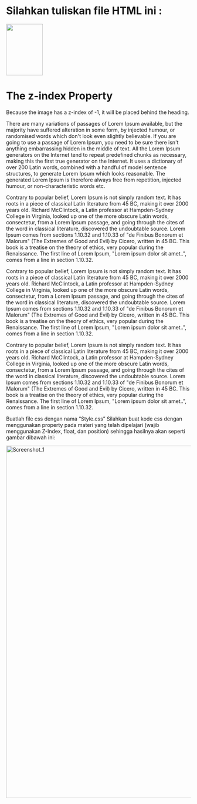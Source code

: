 # Silahkan tuliskan file HTML ini :

<!DOCTYPE html>
<html lang="en" dir="ltr">
 <head>
        <meta charset="utf-8" />
        <title>Tugas CSS - Niomic</title>
        <link rel="stylesheet" href="style.css" />
 </head>
 <body>
        <img src="slider2.jpg" width="100" height="140" />
        <div>
         <div>
           <h1>The z-index Property</h1>
           <p>
             Because the image has a z-index of -1, it will be placed behind the
             heading.
           </p>
           <p>
             There are many variations of passages of Lorem Ipsum available, but
             the majority have suffered alteration in some form, by injected
             humour, or randomised words which don't look even slightly believable.
             If you are going to use a passage of Lorem Ipsum, you need to be sure
             there isn't anything embarrassing hidden in the middle of text. All
             the Lorem Ipsum generators on the Internet tend to repeat predefined
             chunks as necessary, making this the first true generator on the
             Internet. It uses a dictionary of over 200 Latin words, combined with
             a handful of model sentence structures, to generate Lorem Ipsum which
             looks reasonable. The generated Lorem Ipsum is therefore always free
             from repetition, injected humour, or non-characteristic words etc.
           </p>
           <p>
             Contrary to popular belief, Lorem Ipsum is not simply random text. It
             has roots in a piece of classical Latin literature from 45 BC, making
             it over 2000 years old. Richard McClintock, a Latin professor at
             Hampden-Sydney College in Virginia, looked up one of the more obscure
             Latin words, consectetur, from a Lorem Ipsum passage, and going
             through the cites of the word in classical literature, discovered the
             undoubtable source. Lorem Ipsum comes from sections 1.10.32 and
             1.10.33 of "de Finibus Bonorum et Malorum" (The Extremes of Good and
             Evil) by Cicero, written in 45 BC. This book is a treatise on the
             theory of ethics, very popular during the Renaissance. The first line
             of Lorem Ipsum, "Lorem ipsum dolor sit amet..", comes from a line in
             section 1.10.32.
           </p>
           <p>
             Contrary to popular belief, Lorem Ipsum is not simply random text. It
             has roots in a piece of classical Latin literature from 45 BC, making
             it over 2000 years old. Richard McClintock, a Latin professor at
             Hampden-Sydney College in Virginia, looked up one of the more obscure
             Latin words, consectetur, from a Lorem Ipsum passage, and going
             through the cites of the word in classical literature, discovered the
             undoubtable source. Lorem Ipsum comes from sections 1.10.32 and
             1.10.33 of "de Finibus Bonorum et Malorum" (The Extremes of Good and
             Evil) by Cicero, written in 45 BC. This book is a treatise on the
             theory of ethics, very popular during the Renaissance. The first line
             of Lorem Ipsum, "Lorem ipsum dolor sit amet..", comes from a line in
             section 1.10.32.
           </p>
           <p>
             Contrary to popular belief, Lorem Ipsum is not simply random text. It
             has roots in a piece of classical Latin literature from 45 BC, making
             it over 2000 years old. Richard McClintock, a Latin professor at
             Hampden-Sydney College in Virginia, looked up one of the more obscure
             Latin words, consectetur, from a Lorem Ipsum passage, and going
             through the cites of the word in classical literature, discovered the
             undoubtable source. Lorem Ipsum comes from sections 1.10.32 and
             1.10.33 of "de Finibus Bonorum et Malorum" (The Extremes of Good and
             Evil) by Cicero, written in 45 BC. This book is a treatise on the
             theory of ethics, very popular during the Renaissance. The first line
             of Lorem Ipsum, "Lorem ipsum dolor sit amet..", comes from a line in
             section 1.10.32.
           </p>
         </div>
        </div>
 </body>
</html>

Buatlah file css dengan nama “Style.css”
Silahkan buat kode css dengan menggunakan property pada materi yang telah dipelajari (wajib menggunakan Z-Index, float, dan position) sehingga hasilnya akan seperti gambar dibawah ini:

<img width="960" alt="Screenshot_1" src="https://lh5.googleusercontent.com/fK8iNt89M7vgI5vulzVPS0Y7KpFMTbfPIuzj_dTftx1m7kXoGsHaxweaoO40QaPEJtRGAa3Wu85NtG-0dByas4JuTtWjHxGyTJfMgjDO_a1i-nl5sRRTB2M2atP_AF5BBudy1jPji_hpZ9XhbYbegxtF5Oh_RRmoirehWLmjx-Pkck26wIUk5w"></img>
